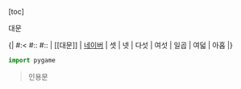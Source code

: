 [toc]

대문

{|
#:<
#::
#::
| [[대문]]
| [네이버](http://www.naver.com "네이버")
| 셋
| 넷
| 다섯
| 여섯
| 일곱
| 여덟
| 아홉
|}

```python
import pygame
```

> 인용문